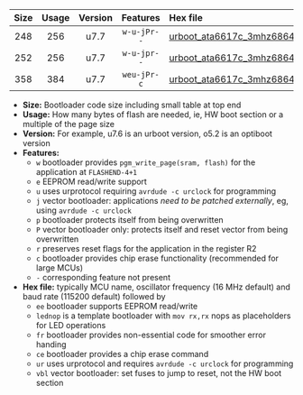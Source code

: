 |Size|Usage|Version|Features|Hex file|
|:-:|:-:|:-:|:-:|:--|
|248|256|u7.7|`w-u-jPr--`|[urboot_ata6617c_3mhz6864_57600bps_lednop_ur_vbl.hex](https://raw.githubusercontent.com/stefanrueger/urboot.hex/main/mcus/ata6617c/fcpu_3mhz6864/57600_bps/urboot_ata6617c_3mhz6864_57600bps_lednop_ur_vbl.hex)|
|252|256|u7.7|`w-u-jpr--`|[urboot_ata6617c_3mhz6864_57600bps_lednop_fr_ur_vbl.hex](https://raw.githubusercontent.com/stefanrueger/urboot.hex/main/mcus/ata6617c/fcpu_3mhz6864/57600_bps/urboot_ata6617c_3mhz6864_57600bps_lednop_fr_ur_vbl.hex)|
|358|384|u7.7|`weu-jPr-c`|[urboot_ata6617c_3mhz6864_57600bps_ee_lednop_fr_ce_ur_vbl.hex](https://raw.githubusercontent.com/stefanrueger/urboot.hex/main/mcus/ata6617c/fcpu_3mhz6864/57600_bps/urboot_ata6617c_3mhz6864_57600bps_ee_lednop_fr_ce_ur_vbl.hex)|

- **Size:** Bootloader code size including small table at top end
- **Usage:** How many bytes of flash are needed, ie, HW boot section or a multiple of the page size
- **Version:** For example, u7.6 is an urboot version, o5.2 is an optiboot version
- **Features:**
  + `w` bootloader provides `pgm_write_page(sram, flash)` for the application at `FLASHEND-4+1`
  + `e` EEPROM read/write support
  + `u` uses urprotocol requiring `avrdude -c urclock` for programming
  + `j` vector bootloader: applications *need to be patched externally*, eg, using `avrdude -c urclock`
  + `p` bootloader protects itself from being overwritten
  + `P` vector bootloader only: protects itself and reset vector from being overwritten
  + `r` preserves reset flags for the application in the register R2
  + `c` bootloader provides chip erase functionality (recommended for large MCUs)
  + `-` corresponding feature not present
- **Hex file:** typically MCU name, oscillator frequency (16 MHz default) and baud rate (115200 default) followed by
  + `ee` bootloader supports EEPROM read/write
  + `lednop` is a template bootloader with `mov rx,rx` nops as placeholders for LED operations
  + `fr` bootloader provides non-essential code for smoother error handing
  + `ce` bootloader provides a chip erase command
  + `ur` uses urprotocol and requires `avrdude -c urclock` for programming
  + `vbl` vector bootloader: set fuses to jump to reset, not the HW boot section
